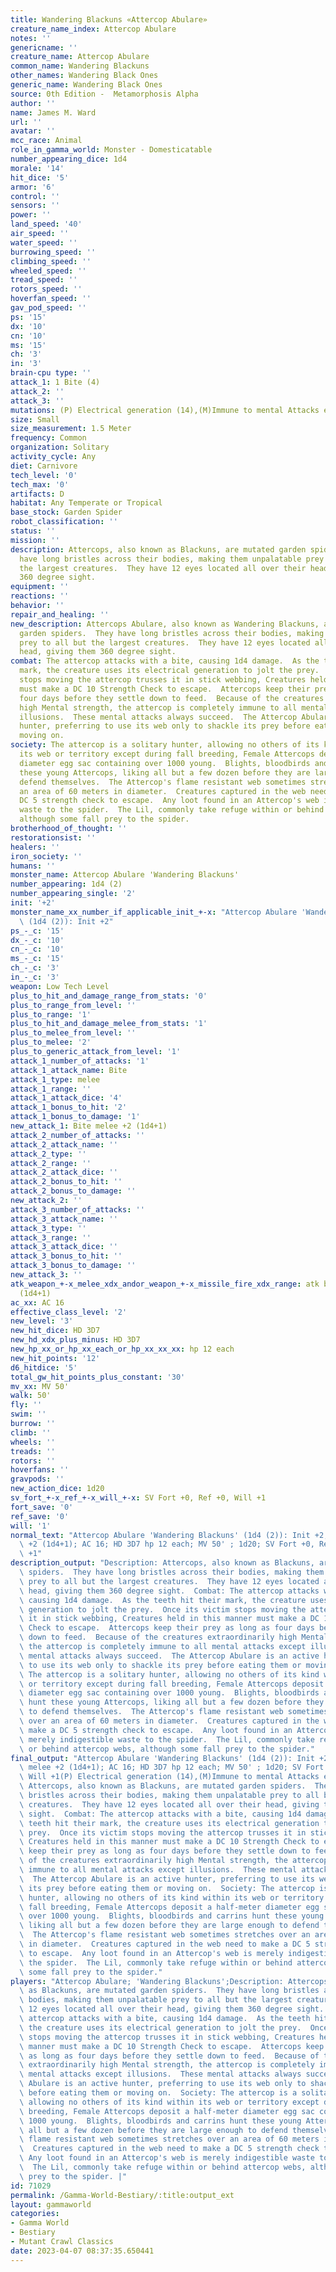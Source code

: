 ```yaml
---
title: Wandering Blackuns «Attercop Abulare»
creature_name_index: Attercop Abulare
notes: ''
genericname: ''
creature_name: Attercop Abulare
common_name: Wandering Blackuns
other_names: Wandering Black Ones
generic_name: Wandering Black Ones
source: 0th Edition -  Metamorphosis Alpha
author: ''
name: James M. Ward
url: ''
avatar: ''
mcc_race: Animal
role_in_gamma_world: Monster - Domesticatable
number_appearing_dice: 1d4
morale: '14'
hit_dice: '5'
armor: '6'
control: ''
sensors: ''
power: ''
land_speed: '40'
air_speed: ''
water_speed: ''
burrowing_speed: ''
climbing_speed: ''
wheeled_speed: ''
tread_speed: ''
rotors_speed: ''
hoverfan_speed: ''
gav_pod_speed: ''
ps: '15'
dx: '10'
cn: '10'
ms: '15'
ch: '3'
in: '3'
brain-cpu type: ''
attack_1: 1 Bite (4)
attack_2: ''
attack_3: ''
mutations: (P) Electrical generation (14),(M)Immune to mental Attacks except Illusion
size: Small
size_measurement: 1.5 Meter
frequency: Common
organization: Solitary
activity_cycle: Any
diet: Carnivore
tech_level: '0'
tech_max: '0'
artifacts: D
habitat: Any Temperate or Tropical
base_stock: Garden Spider
robot_classification: ''
status: ''
mission: ''
description: Attercops, also known as Blackuns, are mutated garden spiders.  They
  have long bristles across their bodies, making them unpalatable prey to all but
  the largest creatures.  They have 12 eyes located all over their head, giving them
  360 degree sight.
equipment: ''
reactions: ''
behavior: ''
repair_and_healing: ''
new_description: Attercops Abulare, also known as Wandering Blackuns, are mutated
  garden spiders.  They have long bristles across their bodies, making them unpalatable
  prey to all but the largest creatures.  They have 12 eyes located all over their
  head, giving them 360 degree sight.
combat: The attercop attacks with a bite, causing 1d4 damage.  As the teeth hit their
  mark, the creature uses its electrical generation to jolt the prey.  Once its victim
  stops moving the attercop trusses it in stick webbing, Creatures held in this manner
  must make a DC 10 Strength Check to escape.  Attercops keep their prey as long as
  four days before they settle down to feed.  Because of the creatures extraordinarily
  high Mental strength, the attercop is completely immune to all mental attacks except
  illusions.  These mental attacks always succeed.  The Attercop Abulare is an active
  hunter, preferring to use its web only to shackle its prey before eating them or
  moving on.
society: The attercop is a solitary hunter, allowing no others of its kind within
  its web or territory except during fall breeding, Female Attercops deposit a half-meter
  diameter egg sac containing over 1000 young.  Blights, bloodbirds and carrins hunt
  these young Attercops, liking all but a few dozen before they are large enough to
  defend themselves.  The Attercop's flame resistant web sometimes stretches over
  an area of 60 meters in diameter.  Creatures captured in the web need to make a
  DC 5 strength check to escape.  Any loot found in an Attercop's web is merely indigestible
  waste to the spider.  The Lil, commonly take refuge within or behind attercop webs,
  although some fall prey to the spider.
brotherhood_of_thought: ''
restorationsist: ''
healers: ''
iron_society: ''
humans: ''
monster_name: Attercop Abulare 'Wandering Blackuns'
number_appearing: 1d4 (2)
number_appearing_single: '2'
init: '+2'
monster_name_xx_number_if_applicable_init_+-x: "Attercop Abulare 'Wandering Blackuns'\
  \ (1d4 (2)): Init +2"
ps_-_c: '15'
dx_-_c: '10'
cn_-_c: '10'
ms_-_c: '15'
ch_-_c: '3'
in_-_c: '3'
weapon: Low Tech Level
plus_to_hit_and_damage_range_from_stats: '0'
plus_to_range_from_level: ''
plus_to_range: '1'
plus_to_hit_and_damage_melee_from_stats: '1'
plus_to_melee_from_level: ''
plus_to_melee: '2'
plus_to_generic_attack_from_level: '1'
attack_1_number_of_attacks: '1'
attack_1_attack_name: Bite
attack_1_type: melee
attack_1_range: ''
attack_1_attack_dice: '4'
attack_1_bonus_to_hit: '2'
attack_1_bonus_to_damage: '1'
new_attack_1: Bite melee +2 (1d4+1)
attack_2_number_of_attacks: ''
attack_2_attack_name: ''
attack_2_type: ''
attack_2_range: ''
attack_2_attack_dice: ''
attack_2_bonus_to_hit: ''
attack_2_bonus_to_damage: ''
new_attack_2: ''
attack_3_number_of_attacks: ''
attack_3_attack_name: ''
attack_3_type: ''
attack_3_range: ''
attack_3_attack_dice: ''
attack_3_bonus_to_hit: ''
attack_3_bonus_to_damage: ''
new_attack_3: ''
atk_weapon_+-x_melee_xdx_andor_weapon_+-x_missile_fire_xdx_range: atk bite melee +2
  (1d4+1)
ac_xx: AC 16
effective_class_level: '2'
new_level: '3'
new_hit_dice: HD 3D7
new_hd_xdx_plus_minus: HD 3D7
new_hp_xx_or_hp_xx_each_or_hp_xx_xx_xx: hp 12 each
new_hit_points: '12'
d6_hitdice: '5'
total_gw_hit_points_plus_constant: '30'
mv_xx: MV 50'
walk: 50'
fly: ''
swim: ''
burrow: ''
climb: ''
wheels: ''
treads: ''
rotors: ''
hoverfans: ''
gravpods: ''
new_action_dice: 1d20
sv_fort_+-x_ref_+-x_will_+-x: SV Fort +0, Ref +0, Will +1
fort_save: '0'
ref_save: '0'
will: '1'
normal_text: "Attercop Abulare 'Wandering Blackuns' (1d4 (2)): Init +2; atk bite melee\
  \ +2 (1d4+1); AC 16; HD 3D7 hp 12 each; MV 50' ; 1d20; SV Fort +0, Ref +0, Will\
  \ +1"
description_output: "Description: Attercops, also known as Blackuns, are mutated garden\
  \ spiders.  They have long bristles across their bodies, making them unpalatable\
  \ prey to all but the largest creatures.  They have 12 eyes located all over their\
  \ head, giving them 360 degree sight.  Combat: The attercop attacks with a bite,\
  \ causing 1d4 damage.  As the teeth hit their mark, the creature uses its electrical\
  \ generation to jolt the prey.  Once its victim stops moving the attercop trusses\
  \ it in stick webbing, Creatures held in this manner must make a DC 10 Strength\
  \ Check to escape.  Attercops keep their prey as long as four days before they settle\
  \ down to feed.  Because of the creatures extraordinarily high Mental strength,\
  \ the attercop is completely immune to all mental attacks except illusions.  These\
  \ mental attacks always succeed.  The Attercop Abulare is an active hunter, preferring\
  \ to use its web only to shackle its prey before eating them or moving on.  Society:\
  \ The attercop is a solitary hunter, allowing no others of its kind within its web\
  \ or territory except during fall breeding, Female Attercops deposit a half-meter\
  \ diameter egg sac containing over 1000 young.  Blights, bloodbirds and carrins\
  \ hunt these young Attercops, liking all but a few dozen before they are large enough\
  \ to defend themselves.  The Attercop's flame resistant web sometimes stretches\
  \ over an area of 60 meters in diameter.  Creatures captured in the web need to\
  \ make a DC 5 strength check to escape.  Any loot found in an Attercop's web is\
  \ merely indigestible waste to the spider.  The Lil, commonly take refuge within\
  \ or behind attercop webs, although some fall prey to the spider."
final_output: "Attercop Abulare 'Wandering Blackuns' (1d4 (2)): Init +2; atk bite\
  \ melee +2 (1d4+1); AC 16; HD 3D7 hp 12 each; MV 50' ; 1d20; SV Fort +0, Ref +0,\
  \ Will +1(P) Electrical generation (14),(M)Immune to mental Attacks except IllusionDescription:\
  \ Attercops, also known as Blackuns, are mutated garden spiders.  They have long\
  \ bristles across their bodies, making them unpalatable prey to all but the largest\
  \ creatures.  They have 12 eyes located all over their head, giving them 360 degree\
  \ sight.  Combat: The attercop attacks with a bite, causing 1d4 damage.  As the\
  \ teeth hit their mark, the creature uses its electrical generation to jolt the\
  \ prey.  Once its victim stops moving the attercop trusses it in stick webbing,\
  \ Creatures held in this manner must make a DC 10 Strength Check to escape.  Attercops\
  \ keep their prey as long as four days before they settle down to feed.  Because\
  \ of the creatures extraordinarily high Mental strength, the attercop is completely\
  \ immune to all mental attacks except illusions.  These mental attacks always succeed.\
  \  The Attercop Abulare is an active hunter, preferring to use its web only to shackle\
  \ its prey before eating them or moving on.  Society: The attercop is a solitary\
  \ hunter, allowing no others of its kind within its web or territory except during\
  \ fall breeding, Female Attercops deposit a half-meter diameter egg sac containing\
  \ over 1000 young.  Blights, bloodbirds and carrins hunt these young Attercops,\
  \ liking all but a few dozen before they are large enough to defend themselves.\
  \  The Attercop's flame resistant web sometimes stretches over an area of 60 meters\
  \ in diameter.  Creatures captured in the web need to make a DC 5 strength check\
  \ to escape.  Any loot found in an Attercop's web is merely indigestible waste to\
  \ the spider.  The Lil, commonly take refuge within or behind attercop webs, although\
  \ some fall prey to the spider."
players: "Attercop Abulare; 'Wandering Blackuns';Description: Attercops, also known\
  \ as Blackuns, are mutated garden spiders.  They have long bristles across their\
  \ bodies, making them unpalatable prey to all but the largest creatures.  They have\
  \ 12 eyes located all over their head, giving them 360 degree sight.  Combat: The\
  \ attercop attacks with a bite, causing 1d4 damage.  As the teeth hit their mark,\
  \ the creature uses its electrical generation to jolt the prey.  Once its victim\
  \ stops moving the attercop trusses it in stick webbing, Creatures held in this\
  \ manner must make a DC 10 Strength Check to escape.  Attercops keep their prey\
  \ as long as four days before they settle down to feed.  Because of the creatures\
  \ extraordinarily high Mental strength, the attercop is completely immune to all\
  \ mental attacks except illusions.  These mental attacks always succeed.  The Attercop\
  \ Abulare is an active hunter, preferring to use its web only to shackle its prey\
  \ before eating them or moving on.  Society: The attercop is a solitary hunter,\
  \ allowing no others of its kind within its web or territory except during fall\
  \ breeding, Female Attercops deposit a half-meter diameter egg sac containing over\
  \ 1000 young.  Blights, bloodbirds and carrins hunt these young Attercops, liking\
  \ all but a few dozen before they are large enough to defend themselves.  The Attercop's\
  \ flame resistant web sometimes stretches over an area of 60 meters in diameter.\
  \  Creatures captured in the web need to make a DC 5 strength check to escape. \
  \ Any loot found in an Attercop's web is merely indigestible waste to the spider.\
  \  The Lil, commonly take refuge within or behind attercop webs, although some fall\
  \ prey to the spider. |"
id: 71029
permalink: /Gamma-World-Bestiary/:title:output_ext
layout: gammaworld
categories:
- Gamma World
- Bestiary
- Mutant Crawl Classics
date: 2023-04-07 08:37:35.650441
---
```

